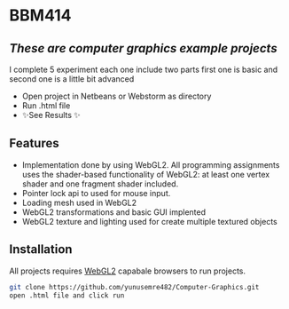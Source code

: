 # BBM414 
## _These are computer graphics example projects_


I complete 5 experiment each one include two parts first one is basic and second one is a little bit advanced

- Open project in Netbeans or Webstorm as directory
- Run .html file 
- ✨See Results ✨

## Features

- Implementation done by using WebGL2. All programming assignments uses the shader-based functionality of WebGL2: at least one vertex shader and one fragment shader included.
- Pointer lock api to used for mouse input.
- Loading mesh  used in WebGL2
- WebGL2 transformations and basic GUI implented 
- WebGL2 texture and lighting used for create multiple textured objects

## Installation

All projects  requires [WebGL2](https://webgl2fundamentals.org) capabale browsers to run projects.
```sh
git clone https://github.com/yunusemre482/Computer-Graphics.git
open .html file and click run
```




